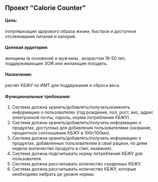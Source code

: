 ## Проект "Calorie Counter"
  #### **Цель:** 
  популяризация здорового образа жизни, быстрое и доступное отслеживание питания и калорий.
  #### **Целевая аудитория:** 
  женщины (в основном) и мужчины , возрастом 16-50 лет, поддерживающие ЗОЖ или желающие похудеть. 
  #### **Назначение:** 
  расчѐт КБЖУ по ИМТ для поддержания и сброса веса.
  #### **Функциональные требования:** 
1. Система должна хранить/добавлять/получать/изменять 
информацию о пользователях (год рождения, пол, рост, вес, 
адрес электронной почты, пароль, норма потребления КБЖУ). 
2. Система должна хранить/добавлять/получать информацию о 
продуктах, доступных для добавления пользователями 
(название, процентное соотношение КБЖУ в 100г/100мл). 
3. Система должна хранить/добавлять/получать информацию о 
продуктах, добавленных пользователем в свой рацион, по дням 
недели (количество продукта в г/мл, название). 
4. Система должна подсчитывать норму потребления КБЖУ для 
пользователя. 
5. Система должна рассчитывать количество съеденных КБЖУ. 
6. Система должна рассчитывать количество КБЖУ, которые 
необходимо набрать до уровня нормы. 

